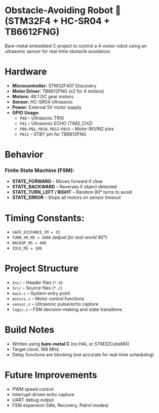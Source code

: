 # Obstacle-Avoiding Robot 🤖 (STM32F4 + HC-SR04 + TB6612FNG)

Bare-metal embedded C project to control a 4-motor robot using an ultrasonic sensor for real-time obstacle avoidance.

# Hardware

- **Microcontroller:** STM32F407 Discovery
- **Motor Driver:** TB6612FNG (x2 for 4 motors)
- **Motors:** 48:1 DC gear motors
- **Sensor:** HC-SR04 Ultrasonic
- **Power:** External 5V motor supply 
- **GPIO Usage:**
  - `PA0` – Ultrasonic TRIG
  - `PA1` – Ultrasonic ECHO (TIM2_CH2)
  - `PB0–PB2`, `PB10`, `PB12–PB15` – Motor IN1/IN2 pins
  - `PB11` – STBY pin for TB6612FNG

# Behavior

### Finite State Machine (FSM):
- **STATE_FORWARD** – Moves forward if clear
- **STATE_BACKWARD** – Reverses if object detected
- **STATE_TURN_LEFT / RIGHT** – Random 90° turns to avoid
- **STATE_ERROR** – Stops all motors on sensor timeout

# Timing Constants:
- `SAFE_DISTANCE_CM = 15`
- `TURN_90_MS = 1000` *(adjust for real-world 90°)*
- `BACKUP_MS = 400`
- `IDLE_MS = 100`

# Project Structure

- `Inc/` – Header files (`*.h`)
- `Src/` – Source files (`*.c`)
- `main.c` – System entry point
- `motors.c` – Motor control functions
- `sensor.c` – Ultrasonic pulse/echo capture
- `logic.c` – FSM decision-making and state transitions

# Build Notes

- Written using **bare-metal C** (no HAL or STM32CubeMX)
- Target clock: 168 MHz
- Delay functions are blocking (not accurate for real-time scheduling)

# Future Improvements

- PWM speed control
- Interrupt-driven echo capture
- UART debug output
- FSM expansion (Idle, Recovery, Patrol modes)




